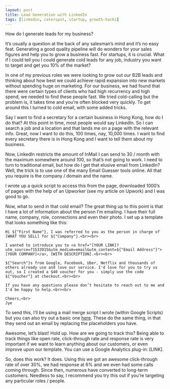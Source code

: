 ```yaml
---
layout: post
title: Lead Generation with LinkedIn
tags: [linkedin, caterspot, startup, growth-hacks]
---
```


How do I generate leads for my business? 

It’s usually a question at the back of any salesman’s mind and it’s no easy feat. Generating a good quality pipeline will do wonders for your sales figures and help you to grow a business fast. For startups, it is crucial. What if I could tell you I could generate cold leads for any job, industry you want to target and get you 10% of the market?

In one of my previous roles we were looking to grow out our B2B leads and thinking about how best we could achieve rapid expansion into new markets without spending huge on marketing. For our business, we had found that there were certain types of clients who had high recurrency and high spend, we needed to find these people fast. We tried cold-calling but the problem is, it takes time and you’re often blocked very quickly. To get around this I turned to cold email, with some added tricks.

Say I want to find a secretary for a certain business in Hong Kong, how do I do that? At this point in time, most people would say LinkedIn. So I can search a job and a location and that lands me on a page with the relevant info. Great, now I want to do this, 100 times, nay, 10,000 times. I want to find every secretary there is in Hong Kong and I want to tell them about my business.

Now, LinkedIn restricts the amount of InMail I can send to 30 / month with the maximum somewhere around 100, so that’s not going to work. I need to turn to traditional email, but how do I get that elusive email from LinkedIn? Well, the trick is to use one of the many Email Guesser tools online. All that you require is the company / domain and the name.

I wrote up a quick script to access this from the page, downloaded 1000’s of pages with the help of an Upworker (see my article on Upwork) and I was good to go. 

Now, what to send in that cold email? The great thing up to this point is that I have a lot of information about the person I’m emailing. I have their full name, company, role, connections and even their photo. I set up a template that looks something like this:

```
Hi ${"First Name"}, I was referred to you as the person in charge of [WHAT YOU SELL] for ${"Company"}.<br><br>

I wanted to introduce you to <a href="[YOUR LINK]?utm_source=71533915&utm_medium=email&utm_content=${"Email Address"}">[YOUR COMPANY]</a>, [WITH DESCRIPTION].<br><br>

${"Search"}s from Google, Facebook, Uber, Netflix and thousands of others already use and love our service. I'd love for you to try us out, so I created a $40 voucher for you - simply use the code ${"Voucher"} at checkout.<br><br>

If you have any questions please don’t hesitate to reach out to me and I'd be happy to help.<br><br>

Cheers,<br>
Jye
```

To send this, I’ll be using a mail merge script I wrote (within Google Scripts) but you can also try out a basic one [here](https://yet-another-mail-merge.com/ "Yet Another Mail Merge"). These do the same thing, in that they send out an email by replacing the placeholders you have.

Awesome, let’s blast! Hold up. How are we going to track this? Being able to track things like open rate, click-through rate and response rate is very important if we want to learn anything about our customers, or even improve upon our template. You can use a Google Analytics plug-in: [LINK].

So, does this work? It does. Using this we got an awesome click-through rate of over 30%, we had response at 6% and we even had some calls coming through. Since then, numerous have converted to long-term customers. Needless to say, I recommend you try this out if you’re targeting any particular roles / people.
